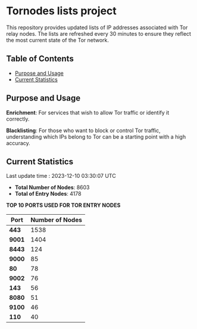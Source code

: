 # Tornodes lists project

This repository provides updated lists of IP addresses associated with Tor relay nodes. The lists are refreshed every 30 minutes to ensure they reflect the most current state of the Tor network.

## Table of Contents

- [Purpose and Usage](#purpose-and-usage)
- [Current Statistics](#current-statistics)


## Purpose and Usage

**Enrichment**: For services that wish to allow Tor traffic or identify it correctly.

**Blacklisting**: For those who want to block or control Tor traffic, understanding which IPs belong to Tor can be a starting point with a high accuracy.

## Current Statistics

Last update time : 2023-12-10 03:30:07 UTC

- **Total Number of Nodes**: 8603
- **Total of Entry Nodes**: 4178

**TOP 10 PORTS USED FOR TOR ENTRY NODES**

| **Port** | **Number of Nodes** |
|------|-----------------|
| **443**   | 1538  |
| **9001**   | 1404  |
| **8443**   | 124  |
| **9000**   | 85  |
| **80**   | 78  |
| **9002**   | 76  |
| **143**   | 56  |
| **8080**   | 51  |
| **9100**   | 46  |
| **110**   | 40  |

